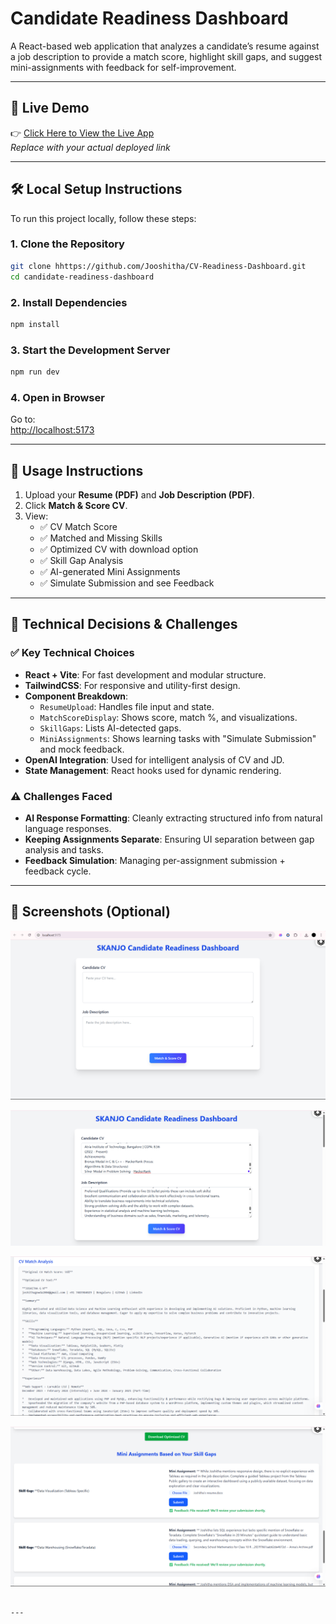 # Candidate Readiness Dashboard

A React-based web application that analyzes a candidate’s resume against a job description to provide a match score, highlight skill gaps, and suggest mini-assignments with feedback for self-improvement.

---

## 🚀 Live Demo

👉 [Click Here to View the Live App](https://cv-readiness-dashboard-git-main-jooshithas-projects.vercel.app/)  
_Replace with your actual deployed link_

---

## 🛠️ Local Setup Instructions

To run this project locally, follow these steps:

### 1. Clone the Repository

```bash
git clone hhttps://github.com/Jooshitha/CV-Readiness-Dashboard.git
cd candidate-readiness-dashboard
```

### 2. Install Dependencies

```bash
npm install
```

### 3. Start the Development Server

```bash
npm run dev
```

### 4. Open in Browser

Go to:  
[http://localhost:5173](http://localhost:5173)

---

## 📘 Usage Instructions

1. Upload your **Resume (PDF)** and **Job Description (PDF)**.
2. Click **Match & Score CV**.
3. View:
   - ✅ CV Match Score
   - ✅ Matched and Missing Skills
   - ✅ Optimized CV with download option
   - ✅ Skill Gap Analysis
   - ✅ AI-generated Mini Assignments
   - ✅ Simulate Submission and see Feedback

---

## 🧠 Technical Decisions & Challenges

### ✅ Key Technical Choices

- **React + Vite**: For fast development and modular structure.
- **TailwindCSS**: For responsive and utility-first design.
- **Component Breakdown**:
  - `ResumeUpload`: Handles file input and state.
  - `MatchScoreDisplay`: Shows score, match %, and visualizations.
  - `SkillGaps`: Lists AI-detected gaps.
  - `MiniAssignments`: Shows learning tasks with "Simulate Submission" and mock feedback.
- **OpenAI Integration**: Used for intelligent analysis of CV and JD.
- **State Management**: React hooks used for dynamic rendering.

### ⚠️ Challenges Faced

- **AI Response Formatting**: Cleanly extracting structured info from natural language responses.
- **Keeping Assignments Separate**: Ensuring UI separation between gap analysis and tasks.
- **Feedback Simulation**: Managing per-assignment submission + feedback cycle.

---

## 📸 Screenshots (Optional)

![alt text](image.png)

![alt text](image-1.png)

![alt text](image-2.png)

![alt text](image-3.png)
```

---

